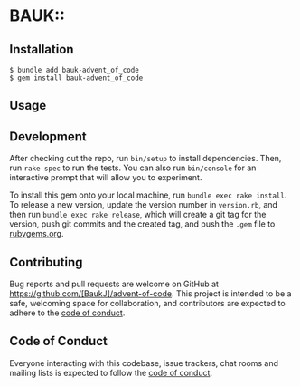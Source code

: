 # BAUK::

## Installation

    $ bundle add bauk-advent_of_code
    $ gem install bauk-advent_of_code

## Usage


## Development

After checking out the repo, run `bin/setup` to install dependencies. Then, run `rake spec` to run the tests. You can also run `bin/console` for an interactive prompt that will allow you to experiment.

To install this gem onto your local machine, run `bundle exec rake install`. To release a new version, update the version number in `version.rb`, and then run `bundle exec rake release`, which will create a git tag for the version, push git commits and the created tag, and push the `.gem` file to [rubygems.org](https://rubygems.org).

## Contributing

Bug reports and pull requests are welcome on GitHub at https://github.com/[BaukJ]/advent-of-code. This project is intended to be a safe, welcoming space for collaboration, and contributors are expected to adhere to the [code of conduct](https://github.com/[BaukJ]/advent-of-code/blob/main/CODE_OF_CONDUCT.md).

## Code of Conduct

Everyone interacting with this codebase, issue trackers, chat rooms and mailing lists is expected to follow the [code of conduct](https://github.com/[BaukJ]/advent-of-code/blob/main/CODE_OF_CONDUCT.md).
